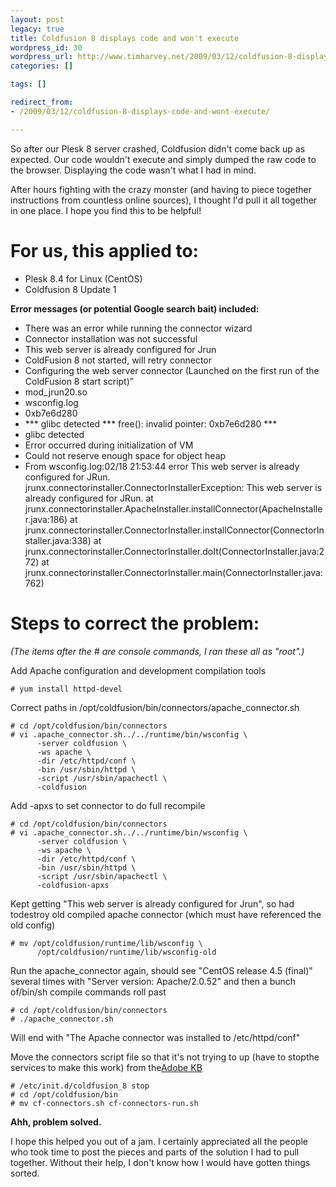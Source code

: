 ```yaml
---
layout: post
legacy: true
title: Coldfusion 8 displays code and won't execute
wordpress_id: 30
wordpress_url: http://www.timharvey.net/2009/03/12/coldfusion-8-displays-code-and-wont-execute/
categories: []

tags: []

redirect_from:
- /2009/03/12/coldfusion-8-displays-code-and-wont-execute/

---
```


So after our Plesk 8 server crashed, Coldfusion didn't come back up as expected. Our code wouldn't execute and simply dumped the raw code to the browser. Displaying the code wasn't what I had in mind.

After hours fighting with the crazy monster (and having to piece together instructions from countless online sources), I thought I'd pull it all together in one place. I hope you find this to be helpful!

# For us, this applied to:

* Plesk 8.4 for Linux (CentOS)
* Coldfusion 8 Update 1

**Error messages (or potential Google search bait) included:**

* There was an error while running the connector wizard
* Connector installation was not successful
* This web server is already configured for Jrun
* ColdFusion 8 not started, will retry connector
* Configuring the web server connector (Launched on the first run of the ColdFusion 8 start script)”
* mod_jrun20.so
* wsconfig.log
* 0xb7e6d280
* *** glibc detected *** free(): invalid pointer: 0xb7e6d280 ***
* glibc detected
* Error occurred during initialization of VM
* Could not reserve enough space for object heap
* From wsconfig.log:02/18 21:53:44 error This web server is already configured for JRun.<br />jrunx.connectorinstaller.ConnectorInstallerException: This web server is already configured for JRun. at<br />jrunx.connectorinstaller.ApacheInstaller.installConnector(ApacheInstaller.java:186) at<br />jrunx.connectorinstaller.ConnectorInstaller.installConnector(ConnectorInstaller.java:338) at<br />jrunx.connectorinstaller.ConnectorInstaller.doIt(ConnectorInstaller.java:272) at<br />jrunx.connectorinstaller.ConnectorInstaller.main(ConnectorInstaller.java:762)

# Steps to correct the problem:

*(The items after the # are console commands, I ran these all as "root".)*

Add Apache configuration and development compilation tools

    # yum install httpd-devel

Correct paths in /opt/coldfusion/bin/connectors/apache_connector.sh

    # cd /opt/coldfusion/bin/connectors
    # vi .apache_connector.sh../../runtime/bin/wsconfig \
          -server coldfusion \
          -ws apache \
          -dir /etc/httpd/conf \
          -bin /usr/sbin/httpd \
          -script /usr/sbin/apachectl \
          -coldfusion

Add -apxs to set connector to do full recompile

    # cd /opt/coldfusion/bin/connectors
    # vi .apache_connector.sh../../runtime/bin/wsconfig \
          -server coldfusion \
          -ws apache \
          -dir /etc/httpd/conf \
          -bin /usr/sbin/httpd \
          -script /usr/sbin/apachectl \
          -coldfusion-apxs

Kept getting "This web server is already configured for Jrun", so had todestroy old compiled apache connector (which must have referenced the old config)

    # mv /opt/coldfusion/runtime/lib/wsconfig \
          /opt/coldfusion/runtime/lib/wsconfig-old

Run the apache_connector again, should see "CentOS release 4.5 (final)" several times with "Server version: Apache/2.0.52" and then a bunch of/bin/sh compile commands roll past

    # cd /opt/coldfusion/bin/connectors
    # ./apache_connector.sh

Will end with "The Apache connector was installed to /etc/httpd/conf"

Move the connectors script file so that it's not trying to up (have to stopthe services to make this work) from the[Adobe KB](http://kb.adobe.com/selfservice/viewContent.do?externalId=tn_18859)

    # /etc/init.d/coldfusion_8 stop
    # cd /opt/coldfusion/bin
    # mv cf-connectors.sh cf-connectors-run.sh

**Ahh, problem solved.**

I hope this helped you out of a jam. I certainly appreciated all the people who took time to post the pieces and parts of the solution I had to pull together. Without their help, I don't know how I would have gotten things sorted.
